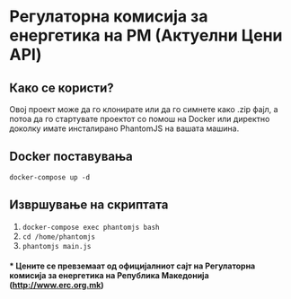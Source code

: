 # Регулаторна комисија за енергетика на РМ (Актуелни Цени API)

## Како се користи?
Овој проект може да го клонирате или да го симнете како .zip фајл, а потоа да го стартувате проектот со помош на Docker или директно доколку имате инсталирано PhantomJS на вашата машина.

## Docker поставувања
`docker-compose up -d`

## Извршување на скриптата
1) `docker-compose exec phantomjs bash`
2) `cd /home/phantomjs`
3) `phantomjs main.js`

#### * Цените се превземаат од официјалниот сајт на Регулаторна комисија за енергетика на Република Македонија (http://www.erc.org.mk)


